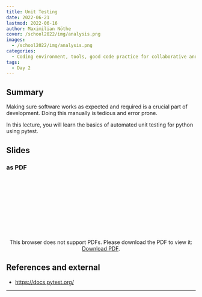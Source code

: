 ```yaml
---
title: Unit Testing
date: 2022-06-21
lastmod: 2022-06-16
author: Maximilian Nöthe
cover: /school2022/img/analysis.png
images:
  - /school2022/img/analysis.png
categories:
  - Coding environment, tools, good code practice for collaborative and continuous developments
tags:
  - Day 2
---
```



## Summary

Making sure software works as expected and required is a crucial part of
development. Doing this manually is tedious and error prone.

In this lecture, you will learn the basics of automated unit testing for
python using pytest.

## Slides

### as PDF
<CENTER>

<object data="https://indico.in2p3.fr/event/26913/contributions/109503/attachments/71497/101786/testing.pdf" type="application/pdf" width="100%" height="550px">
    <embed src="https://indico.in2p3.fr/event/26913/contributions/109503/attachments/71497/101786/testing.pdf">
        <p>This browser does not support PDFs. Please download the PDF to view it: <a href="https://indico.in2p3.fr/event/26913/contributions/109503/attachments/71497/101786/testing.pdf">Download PDF</a>.</p>
    </embed>
</object>

</CENTER>


## References and external
* <https://docs.pytest.org/>

---
